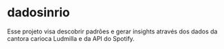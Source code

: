 # dadosinrio

Esse projeto visa descobrir padrões e gerar insights através dos dados da cantora carioca Ludmilla e da API do Spotify.
